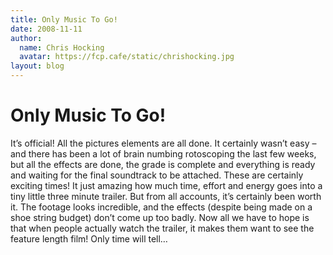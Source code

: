 ```yaml
---
title: Only Music To Go!
date: 2008-11-11
author:
  name: Chris Hocking
  avatar: https://fcp.cafe/static/chrishocking.jpg
layout: blog
---
```

# Only Music To Go!

It’s official! All the pictures elements are all done. It certainly wasn’t easy – and there has been a lot of brain numbing rotoscoping the last few weeks, but all the effects are done, the grade is complete and everything is ready and waiting for the final soundtrack to be attached. These are certainly exciting times! It just amazing how much time, effort and energy goes into a tiny little three minute trailer. But from all accounts, it’s certainly been worth it. The footage looks incredible, and the effects (despite being made on a shoe string budget) don’t come up too badly. Now all we have to hope is that when people actually watch the trailer, it makes them want to see the feature length film! Only time will tell…
